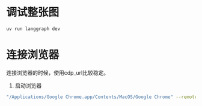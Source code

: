 # 调试整张图
```bash
uv run langgraph dev
```

# 连接浏览器
连接浏览器的时候，使用cdp_url比较稳定。
1. 启动浏览器
```bash
"/Applications/Google Chrome.app/Contents/MacOS/Google Chrome" --remote-debugging-port=9222
```
